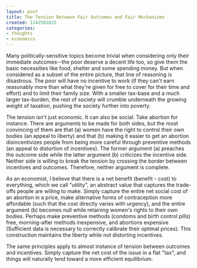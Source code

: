 ```yaml
---
layout: post
title: The Tension Between Fair Outcomes and Fair Mechanisms
created: 1242581815
categories:
- thoughts
- economics
---
```

Many politically-sensitive topics become trivial when considering only their immediate outcomes--the poor deserve a decent life too, so give them the basic necessities like food, shelter and some spending money. But when considered as a subset of the entire picture, that line of reasoning is disastrous. The poor will have no incentive to work (if they can't earn reasonably more than what they're given for free to cover for their time and effort) and to limit their family size. With a smaller tax-base and a much larger tax-burden, the rest of society will crumble underneath the growing weight of taxation, pushing the society further into poverty.

The tension isn't just economic. It can also be social. Take abortion for instance. There are arguments to be made for both sides, but the most convincing of them are that (a) women have the right to control their own bodies (an appeal to liberty) and that (b) making it easier to get an abortion disincentivizes people from being more careful through preventive methods (an appeal to distortion of incentives). The former argument (a) preaches the outcome side while the latter argument (b) criticizes the incentive side. Neither side is willing to break the tension by crossing the border between incentives and outcomes. Therefore, neither argument is complete.

As an economist, I believe that there is a net benefit (benefit - cost) to everything, which we call "utility", an abstract value that captures the trade-offs people are willing to make. Simply capture the entire net social cost of an abortion in a price, make alternative forms of contraception more affordable (such that the cost directly varies with urgency), and the entire argument (b) becomes null while retaining women's rights to their own bodies. Perhaps make preventive methods (condoms and birth control pills) free, morning-after methods inexpensive, and abortions expensive (Sufficient data is necessary to correctly calibrate their optimal prices). This construction maintains the liberty while not distorting incentives.

The same principles apply to almost instance of tension between outcomes and incentives. Simply capture the net cost of the issue in a flat "tax", and things will naturally tend toward a more efficient equilibrium.
